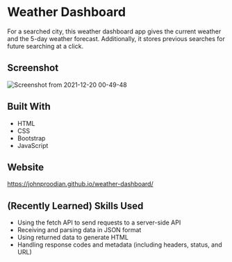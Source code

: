 # Weather Dashboard

For a searched city, this weather dashboard app gives the current weather and the 5-day weather forecast. Additionally, it stores previous searches for future searching at a click.

## Screenshot
![Screenshot from 2021-12-20 00-49-48](https://user-images.githubusercontent.com/93355671/146724280-a25b90c5-16be-44bb-b6f7-9bba5f6835ef.png)

## Built With
* HTML
* CSS
* Bootstrap
* JavaScript

## Website
https://johnproodian.github.io/weather-dashboard/

## (Recently Learned) Skills Used
* Using the fetch API to send requests to a server-side API
* Receiving and parsing data in JSON format
* Using returned data to generate HTML
* Handling response codes and metadata (including headers, status, and URL)
